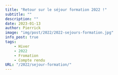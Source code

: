 ```yaml
---
title: "Retour sur le séjour formation 2022 !"
subtitle: ""
description: ""
date: 2023-01-13
author: Pierrick
image: "img/post/2022/2022-sejours-formation.jpg"
info_post: true
tags:
    - Hiver
    - 2022
    - Fromation
    - Compte rendu
URL: "/2022/sejour-formation/"
---
```


